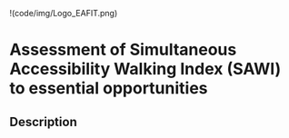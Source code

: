 !(code/img/Logo_EAFIT.png)

# Assessment of Simultaneous Accessibility Walking Index (SAWI) to essential opportunities

## Description